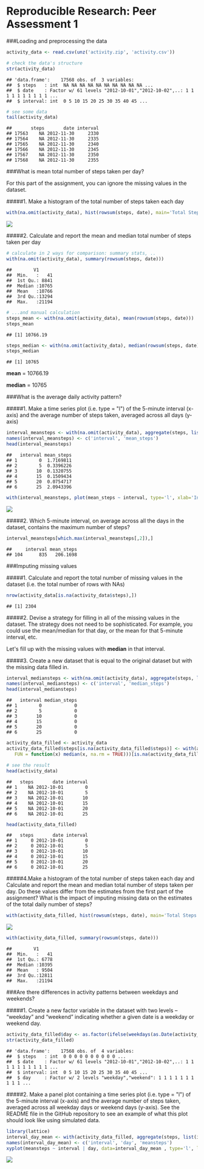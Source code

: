 # Reproducible Research: Peer Assessment 1



###Loading and preprocessing the data

```r
activity_data <- read.csv(unz('activity.zip', 'activity.csv'))

# check the data's structure
str(activity_data)
```

```
## 'data.frame':	17568 obs. of  3 variables:
##  $ steps   : int  NA NA NA NA NA NA NA NA NA NA ...
##  $ date    : Factor w/ 61 levels "2012-10-01","2012-10-02",..: 1 1 1 1 1 1 1 1 1 1 ...
##  $ interval: int  0 5 10 15 20 25 30 35 40 45 ...
```

```r
# see some data
tail(activity_data)
```

```
##       steps       date interval
## 17563    NA 2012-11-30     2330
## 17564    NA 2012-11-30     2335
## 17565    NA 2012-11-30     2340
## 17566    NA 2012-11-30     2345
## 17567    NA 2012-11-30     2350
## 17568    NA 2012-11-30     2355
```





###What is mean total number of steps taken per day?



For this part of the assignment, you can ignore the missing values in the dataset.


#####1. Make a histogram of the total number of steps taken each day



```r
with(na.omit(activity_data), hist(rowsum(steps, date), main='Total Steps In A Day', xlab='Number of Steps'))
```

![](PA1_template_files/figure-html/unnamed-chunk-2-1.png) 




#####2. Calculate and report the mean and median total number of steps taken per day



```r
# calculate in 2 ways for comparison: summary stats, ..
with(na.omit(activity_data), summary(rowsum(steps, date)))
```

```
##        V1       
##  Min.   :   41  
##  1st Qu.: 8841  
##  Median :10765  
##  Mean   :10766  
##  3rd Qu.:13294  
##  Max.   :21194
```

```r
# ...and manual calculation
steps_mean <- with(na.omit(activity_data), mean(rowsum(steps, date)))
steps_mean
```

```
## [1] 10766.19
```

```r
steps_median <- with(na.omit(activity_data), median(rowsum(steps, date)))
steps_median
```

```
## [1] 10765
```

**mean** = 10766.19

**median** = 10765




###What is the average daily activity pattern?



#####1. Make a time series plot (i.e. type = "l") of the 5-minute interval (x-axis) and the average number of steps taken, averaged across all days (y-axis)




```r
interval_meansteps <- with(na.omit(activity_data), aggregate(steps, list(interval), mean))
names(interval_meansteps) <- c('interval', 'mean_steps')
head(interval_meansteps)
```

```
##   interval mean_steps
## 1        0  1.7169811
## 2        5  0.3396226
## 3       10  0.1320755
## 4       15  0.1509434
## 5       20  0.0754717
## 6       25  2.0943396
```

```r
with(interval_meansteps, plot(mean_steps ~ interval, type='l', xlab='Interval', ylab='Average No of Steps'))
```

![](PA1_template_files/figure-html/unnamed-chunk-4-1.png) 



#####2. Which 5-minute interval, on average across all the days in the dataset, contains the maximum number of steps?




```r
interval_meansteps[which.max(interval_meansteps[,2]),]
```

```
##     interval mean_steps
## 104      835   206.1698
```





###Imputing missing values



#####1. Calculate and report the total number of missing values in the dataset (i.e. the total number of rows with NAs)

```r
nrow(activity_data[is.na(activity_data$steps),])
```

```
## [1] 2304
```



#####2. Devise a strategy for filling in all of the missing values in the dataset. The strategy does not need to be sophisticated. For example, you could use the mean/median for that day, or the mean for that 5-minute interval, etc.



Let's fill up with the missing values with **median** in that interval.





#####3. Create a new dataset that is equal to the original dataset but with the missing data filled in.


```r
interval_mediansteps <- with(na.omit(activity_data), aggregate(steps, list(interval), median))
names(interval_mediansteps) <- c('interval', 'median_steps')
head(interval_mediansteps)
```

```
##   interval median_steps
## 1        0            0
## 2        5            0
## 3       10            0
## 4       15            0
## 5       20            0
## 6       25            0
```

```r
activity_data_filled <- activity_data
activity_data_filled$steps[is.na(activity_data_filled$steps)] <- with(activity_data_filled, ave(steps, interval, 
   FUN = function(x) median(x, na.rm = TRUE)))[is.na(activity_data_filled$steps)]

# see the result
head(activity_data)
```

```
##   steps       date interval
## 1    NA 2012-10-01        0
## 2    NA 2012-10-01        5
## 3    NA 2012-10-01       10
## 4    NA 2012-10-01       15
## 5    NA 2012-10-01       20
## 6    NA 2012-10-01       25
```

```r
head(activity_data_filled)
```

```
##   steps       date interval
## 1     0 2012-10-01        0
## 2     0 2012-10-01        5
## 3     0 2012-10-01       10
## 4     0 2012-10-01       15
## 5     0 2012-10-01       20
## 6     0 2012-10-01       25
```



#####4.Make a histogram of the total number of steps taken each day and Calculate and report the mean and median total number of steps taken per day. Do these values differ from the estimates from the first part of the assignment? What is the impact of imputing missing data on the estimates of the total daily number of steps?





```r
with(activity_data_filled, hist(rowsum(steps, date), main='Total Steps In A Day (NA replaced with Median)', xlab='Number of Steps'))
```

![](PA1_template_files/figure-html/unnamed-chunk-8-1.png) 

```r
with(activity_data_filled, summary(rowsum(steps, date)))
```

```
##        V1       
##  Min.   :   41  
##  1st Qu.: 6778  
##  Median :10395  
##  Mean   : 9504  
##  3rd Qu.:12811  
##  Max.   :21194
```







###Are there differences in activity patterns between weekdays and weekends?




#####1. Create a new factor variable in the dataset with two levels – “weekday” and “weekend” indicating whether a given date is a weekday or weekend day.



```r
activity_data_filled$day <- as.factor(ifelse(weekdays(as.Date(activity_data_filled$date)) %in% c('Saturday', 'Sunday'),'weekend','weekday'))
str(activity_data_filled)
```

```
## 'data.frame':	17568 obs. of  4 variables:
##  $ steps   : int  0 0 0 0 0 0 0 0 0 0 ...
##  $ date    : Factor w/ 61 levels "2012-10-01","2012-10-02",..: 1 1 1 1 1 1 1 1 1 1 ...
##  $ interval: int  0 5 10 15 20 25 30 35 40 45 ...
##  $ day     : Factor w/ 2 levels "weekday","weekend": 1 1 1 1 1 1 1 1 1 1 ...
```



#####2. Make a panel plot containing a time series plot (i.e. type = "l") of the 5-minute interval (x-axis) and the average number of steps taken, averaged across all weekday days or weekend days (y-axis). See the README file in the GitHub repository to see an example of what this plot should look like using simulated data.



```r
library(lattice)
interval_day_mean <- with(activity_data_filled, aggregate(steps, list(interval, day), mean))
names(interval_day_mean) <- c('interval', 'day', 'meansteps')
xyplot(meansteps ~ interval | day, data=interval_day_mean , type='l', layout=c(1,2), xlab='Interval', ylab='Number of Steps')
```

![](PA1_template_files/figure-html/unnamed-chunk-10-1.png) 


